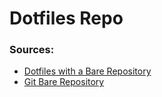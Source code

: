 # Dotfiles Repo

### Sources:
- [Dotfiles with a Bare Repository](https://www.atlassian.com/git/tutorials/dotfiles)
- [Git Bare Repository](https://www.saintsjd.com/2011/01/what-is-a-bare-git-repository/)
